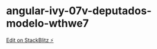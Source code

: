# angular-ivy-07v-deputados-modelo-wthwe7

[Edit on StackBlitz ⚡️](https://stackblitz.com/edit/angular-ivy-07v-deputados-modelo-wthwe7)